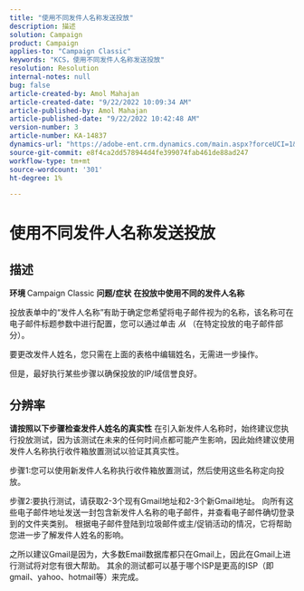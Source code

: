 ```yaml
---
title: "使用不同发件人名称发送投放"
description: 描述
solution: Campaign
product: Campaign
applies-to: "Campaign Classic"
keywords: "KCS，使用不同发件人名称发送投放"
resolution: Resolution
internal-notes: null
bug: false
article-created-by: Amol Mahajan
article-created-date: "9/22/2022 10:09:34 AM"
article-published-by: Amol Mahajan
article-published-date: "9/22/2022 10:42:48 AM"
version-number: 3
article-number: KA-14837
dynamics-url: "https://adobe-ent.crm.dynamics.com/main.aspx?forceUCI=1&pagetype=entityrecord&etn=knowledgearticle&id=3482baa3-5e3a-ed11-9db0-002248086d3d"
source-git-commit: e8f4ca2dd578944d4fe399074fab461de88ad247
workflow-type: tm+mt
source-wordcount: '301'
ht-degree: 1%

---
```


# 使用不同发件人名称发送投放

## 描述

<b>环境</b><b> </b>
Campaign Classic
<b>问题/症状</b>
<b>在投放中使用不同的发件人名称</b>

投放表单中的“发件人名称”有助于确定您希望将电子邮件视为的名称，该名称可在电子邮件标题参数中进行配置，您可以通过单击 *从* （在特定投放的电子邮件部分）。

要更改发件人姓名，您只需在上面的表格中编辑姓名，无需进一步操作。

但是，最好执行某些步骤以确保投放的IP/域信誉良好。






## 分辨率

<b>请按照以下步骤检查发件人姓名的真实性</b>
在引入新发件人名称时，始终建议您执行投放测试，因为该测试在未来的任何时间点都可能产生影响，因此始终建议使用发件人名称执行收件箱放置测试以验证其真实性。

步骤1:您可以使用新发件人名称执行收件箱放置测试，然后使用这些名称定向投放。

步骤2:要执行测试，请获取2-3个现有Gmail地址和2-3个新Gmail地址。 向所有这些电子邮件地址发送一封包含新发件人名称的电子邮件，并查看电子邮件确切登录到的文件夹类别。 根据电子邮件登陆到垃圾邮件或主/促销活动的情况，它将帮助您进一步了解发件人姓名的影响。

之所以建议Gmail是因为，大多数Email数据库都只在Gmail上，因此在Gmail上进行测试将对您有很大帮助。 其余的测试都可以基于哪个ISP是更高的ISP（即gmail、yahoo、hotmail等）来完成。
